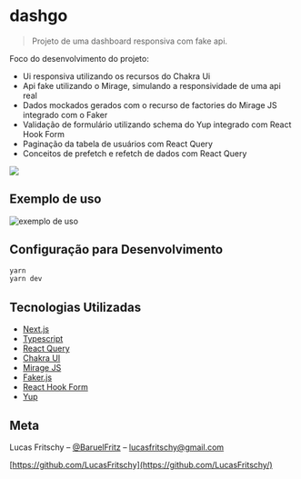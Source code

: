 # dashgo
> Projeto de uma dashboard responsiva com fake api.

Foco do desenvolvimento do projeto:
* Ui responsiva utilizando os recursos do Chakra Ui
* Api fake utilizando o Mirage, simulando a responsividade de uma api real
* Dados mockados gerados com o recurso de factories do Mirage JS integrado com o Faker
* Validação de formulário utilizando schema do Yup integrado com React Hook Form
* Paginação da tabela de usuários com React Query
* Conceitos de prefetch e refetch de dados com React Query

![](../header.png)



## Exemplo de uso

![exemplo de uso](https://i.ibb.co/CmRRKW5/dashgo.gif)


## Configuração para Desenvolvimento


```sh
yarn
yarn dev
```

## Tecnologias Utilizadas

* [Next.js](https://nextjs.org/)
* [Typescript](https://www.typescriptlang.org/)
* [React Query](https://react-query.tanstack.com/)
* [Chakra UI](https://chakra-ui.com/)
* [Mirage JS](https://miragejs.com/)
* [Faker.js](https://github.com/marak/Faker.js/)
* [React Hook Form](https://react-hook-form.com/)
* [Yup](https://github.com/jquense/yup)



## Meta

Lucas Fritschy – [@BaruelFritz](https://twitter.com/BaruelFritz) – lucasfritschy@gmail.com

[https://github.com/LucasFritschy](https://github.com/LucasFritschy/)
